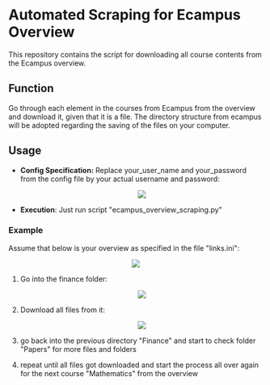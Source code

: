 # Automated Scraping for Ecampus Overview
This repository contains the script for downloading all course contents
from the Ecampus overview. 


## Function
 Go through each element in the courses from Ecampus from the overview and download it, given that it 
 is a file. 
 The directory structure from ecampus will be adopted regarding the saving of the files on your 
 computer. 
 
 
## Usage
- **Config Specification:** Replace your_user_name and your_password from the config file by your actual username 
and password: <p align="center"><img src="https://i.imgur.com/IEiHJTa.png"></p> 
 
- **Execution**: Just run script "ecampus_overview_scraping.py" 


### Example
Assume that below is your overview as specified in the file "links.ini": <p align="center"><img src="https://i.imgur.com/LT4KJ5I.png"></p>

1. Go into the finance folder: <p align="center"><img src="https://i.imgur.com/MXeSq8K.png"></p> 
 
2. Download all files from it: <p align="center"><img src="https://i.imgur.com/lrK60DZ.png"></p>

3. go back into the previous directory "Finance" and start to check folder "Papers" 
for more files and folders

4. repeat until all files got downloaded and start the process all over again 
for the next course "Mathematics" from the overview